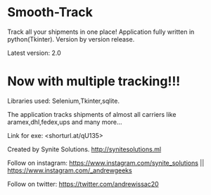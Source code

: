 # Smooth-Track
Track all your shipments in one place! Application fully written in python(Tkinter).
Version by version release.

Latest version: 2.0
# Now with multiple tracking!!!
Libraries used: Selenium,Tkinter,sqlite.

The application tracks shipments of almost all carriers like aramex,dhl,fedex,ups and many more...

Link for exe: <shorturl.at/qU135>

Created by Synite Solutions. <http://synitesolutions.ml>

Follow on instagram: <https://www.instagram.com/synite_solutions> || <https://www.instagram.com/_andrewgeeks>

Follow on twitter: <https://twitter.com/andrewissac20>
